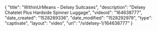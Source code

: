{
    "title": "WithinUrMeans - Delsey Suitcases",
    "description": "Delsey Chatelet Plus Hardside Spinner Luggage",
    "videoid": "164638777",
    "date_created": "1528289336",
    "date_modified": "1528292979",
    "type": "captivate",
    "layout": "video",
    "url": "\/v\/delsey-1\/164638777"
}